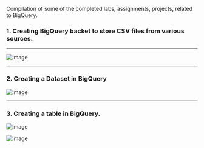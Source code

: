 Compilation of some of the completed labs, assignments, projects, related to BigQuery.

<h3>1. Creating BigQuery backet to store CSV files from various sources.</h3>

***

![image](https://github.com/OlegZas/GCP_various/assets/115661636/62700b91-f321-4aca-ad8d-aeb782546e5d)

***

<h3>2. Creating a Dataset in BigQuery </h3>

![image](https://github.com/OlegZas/GCP_various/assets/115661636/4e7afecf-2002-466c-b17b-0deee485fdc2)

***

<h3>3. Creating a table in BigQuery.</h3>

![image](https://github.com/OlegZas/GCP_various/assets/115661636/96851dfd-c597-4b76-b92c-31625da91630)

![image](https://github.com/OlegZas/GCP_various/assets/115661636/93b450d3-71fb-4ece-a02c-532a9a453108)


